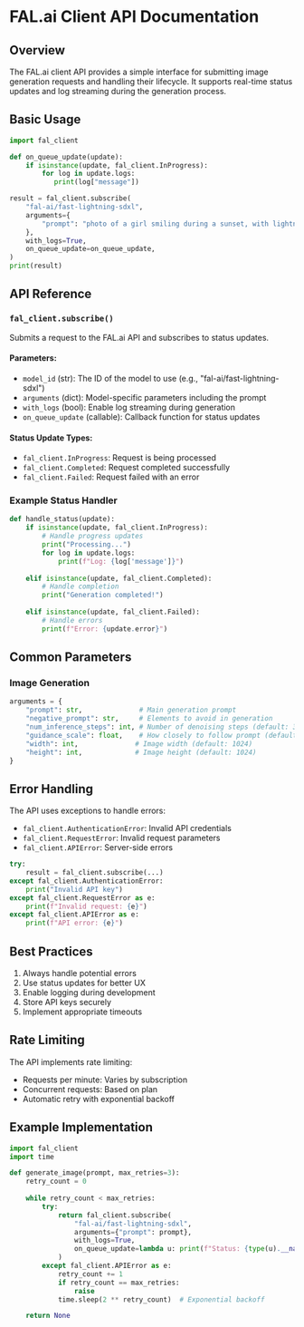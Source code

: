 # FAL.ai Client API Documentation

## Overview
The FAL.ai client API provides a simple interface for submitting image generation requests and handling their lifecycle. It supports real-time status updates and log streaming during the generation process.

## Basic Usage

```python
import fal_client

def on_queue_update(update):
    if isinstance(update, fal_client.InProgress):
        for log in update.logs:
           print(log["message"])

result = fal_client.subscribe(
    "fal-ai/fast-lightning-sdxl",
    arguments={
        "prompt": "photo of a girl smiling during a sunset, with lightnings in the background"
    },
    with_logs=True,
    on_queue_update=on_queue_update,
)
print(result)
```

## API Reference

### `fal_client.subscribe()`

Submits a request to the FAL.ai API and subscribes to status updates.

#### Parameters:

- `model_id` (str): The ID of the model to use (e.g., "fal-ai/fast-lightning-sdxl")
- `arguments` (dict): Model-specific parameters including the prompt
- `with_logs` (bool): Enable log streaming during generation
- `on_queue_update` (callable): Callback function for status updates

#### Status Update Types:

- `fal_client.InProgress`: Request is being processed
- `fal_client.Completed`: Request completed successfully
- `fal_client.Failed`: Request failed with an error

### Example Status Handler

```python
def handle_status(update):
    if isinstance(update, fal_client.InProgress):
        # Handle progress updates
        print("Processing...")
        for log in update.logs:
            print(f"Log: {log['message']}")
    
    elif isinstance(update, fal_client.Completed):
        # Handle completion
        print("Generation completed!")
        
    elif isinstance(update, fal_client.Failed):
        # Handle errors
        print(f"Error: {update.error}")
```

## Common Parameters

### Image Generation

```python
arguments = {
    "prompt": str,              # Main generation prompt
    "negative_prompt": str,     # Elements to avoid in generation
    "num_inference_steps": int, # Number of denoising steps (default: 30)
    "guidance_scale": float,    # How closely to follow prompt (default: 7.5)
    "width": int,              # Image width (default: 1024)
    "height": int,             # Image height (default: 1024)
}
```

## Error Handling

The API uses exceptions to handle errors:

- `fal_client.AuthenticationError`: Invalid API credentials
- `fal_client.RequestError`: Invalid request parameters
- `fal_client.APIError`: Server-side errors

```python
try:
    result = fal_client.subscribe(...)
except fal_client.AuthenticationError:
    print("Invalid API key")
except fal_client.RequestError as e:
    print(f"Invalid request: {e}")
except fal_client.APIError as e:
    print(f"API error: {e}")
```

## Best Practices

1. Always handle potential errors
2. Use status updates for better UX
3. Enable logging during development
4. Store API keys securely
5. Implement appropriate timeouts

## Rate Limiting

The API implements rate limiting:
- Requests per minute: Varies by subscription
- Concurrent requests: Based on plan
- Automatic retry with exponential backoff

## Example Implementation

```python
import fal_client
import time

def generate_image(prompt, max_retries=3):
    retry_count = 0
    
    while retry_count < max_retries:
        try:
            return fal_client.subscribe(
                "fal-ai/fast-lightning-sdxl",
                arguments={"prompt": prompt},
                with_logs=True,
                on_queue_update=lambda u: print(f"Status: {type(u).__name__}")
            )
        except fal_client.APIError as e:
            retry_count += 1
            if retry_count == max_retries:
                raise
            time.sleep(2 ** retry_count)  # Exponential backoff

    return None
```
